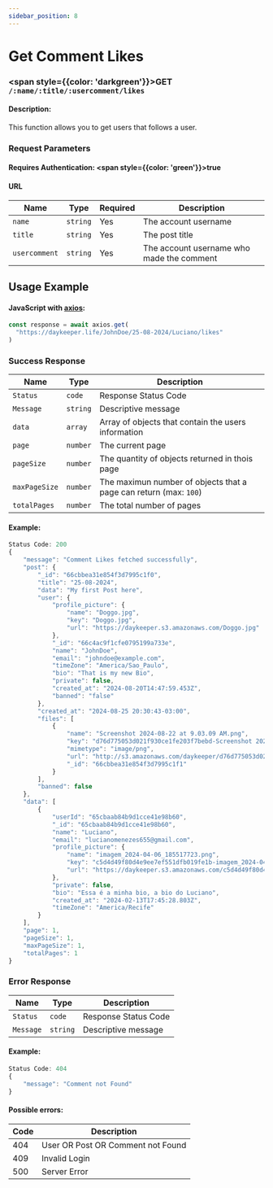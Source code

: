 ```yaml
---
sidebar_position: 8
---
```


# Get Comment Likes

### <span style={{color: 'darkgreen'}}>GET</span> `/:name/:title/:usercomment/likes`

#### Description:

This function allows you to get users that follows a user.

### Request Parameters

#### Requires Authentication: <span style={{color: 'green'}}>true</span>

#### URL

| Name          | Type     | Required | Description                               |
| ------------- | -------- | -------- | ----------------------------------------- |
| `name`        | `string` | Yes      | The account username                      |
| `title`       | `string` | Yes      | The post title                            |
| `usercomment` | `string` | Yes      | The account username who made the comment |

## Usage Example

#### JavaScript with <a href="https://axios-http.com/docs/intro">axios</a>:

```javascript
const response = await axios.get(
  "https://daykeeper.life/JohnDoe/25-08-2024/Luciano/likes"
)
```

### Success Response

| Name          | Type     | Description                                                       |
| ------------- | -------- | ----------------------------------------------------------------- |
| `Status`      | `code`   | Response Status Code                                              |
| `Message`     | `string` | Descriptive message                                               |
| `data`        | `array`  | Array of objects that contain the users information               |
| `page`        | `number` | The current page                                                  |
| `pageSize`    | `number` | The quantity of objects returned in thois page                    |
| `maxPageSize` | `number` | The maximun number of objects that a page can return (max: `100`) |
| `totalPages`  | `number` | The total number of pages                                         |

#### Example:

```javascript
Status Code: 200
{
    "message": "Comment Likes fetched successfully",
    "post": {
        "_id": "66cbbea31e854f3d7995c1f0",
        "title": "25-08-2024",
        "data": "My first Post here",
        "user": {
            "profile_picture": {
                "name": "Doggo.jpg",
                "key": "Doggo.jpg",
                "url": "https://daykeeper.s3.amazonaws.com/Doggo.jpg"
            },
            "_id": "66c4ac9f1cfe0795199a733e",
            "name": "JohnDoe",
            "email": "johndoe@example.com",
            "timeZone": "America/Sao_Paulo",
            "bio": "That is my new Bio",
            "private": false,
            "created_at": "2024-08-20T14:47:59.453Z",
            "banned": "false"
        },
        "created_at": "2024-08-25 20:30:43-03:00",
        "files": [
            {
                "name": "Screenshot 2024-08-22 at 9.03.09 AM.png",
                "key": "d76d775053d021f930ce1fe203f7bebd-Screenshot 2024-08-22 at 9.03.09 AM.png",
                "mimetype": "image/png",
                "url": "http://s3.amazonaws.com/daykeeper/d76d775053d021f930ce1fe203f7bebd-Screenshot%202024-08-22%20at%209.03.09%E2%80%AFAM.png",
                "_id": "66cbbea31e854f3d7995c1f1"
            }
        ],
        "banned": false
    },
    "data": [
        {
            "userId": "65cbaab84b9d1cce41e98b60",
            "_id": "65cbaab84b9d1cce41e98b60",
            "name": "Luciano",
            "email": "lucianomenezes655@gmail.com",
            "profile_picture": {
                "name": "imagem_2024-04-06_185517723.png",
                "key": "c5d4d49f80d4e9ee7ef551dfb019fe1b-imagem_2024-04-06_185517723.png",
                "url": "https://daykeeper.s3.amazonaws.com/c5d4d49f80d4e9ee7ef551dfb019fe1b-imagem_2024-04-06_185517723.png"
            },
            "private": false,
            "bio": "Essa é a minha bio, a bio do Luciano",
            "created_at": "2024-02-13T17:45:28.803Z",
            "timeZone": "America/Recife"
        }
    ],
    "page": 1,
    "pageSize": 1,
    "maxPageSize": 1,
    "totalPages": 1
}
```

### Error Response

| Name      | Type     | Description          |
| --------- | -------- | -------------------- |
| `Status`  | `code`   | Response Status Code |
| `Message` | `string` | Descriptive message  |

#### Example:

```javascript
Status Code: 404
{
    "message": "Comment not Found"
}
```

#### Possible errors:

| Code | Description                       |
| ---- | --------------------------------- |
| 404  | User OR Post OR Comment not Found |
| 409  | Invalid Login                     |
| 500  | Server Error                      |
